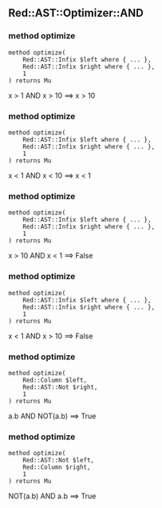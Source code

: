 Red::AST::Optimizer::AND
------------------------

### method optimize

```perl6
method optimize(
    Red::AST::Infix $left where { ... },
    Red::AST::Infix $right where { ... },
    1
) returns Mu
```

x > 1 AND x > 10 ==> x > 10

### method optimize

```perl6
method optimize(
    Red::AST::Infix $left where { ... },
    Red::AST::Infix $right where { ... },
    1
) returns Mu
```

x < 1 AND x < 10 ==> x < 1

### method optimize

```perl6
method optimize(
    Red::AST::Infix $left where { ... },
    Red::AST::Infix $right where { ... },
    1
) returns Mu
```

x > 10 AND x < 1 ==> False

### method optimize

```perl6
method optimize(
    Red::AST::Infix $left where { ... },
    Red::AST::Infix $right where { ... },
    1
) returns Mu
```

x < 1 AND x > 10 ==> False

### method optimize

```perl6
method optimize(
    Red::Column $left,
    Red::AST::Not $right,
    1
) returns Mu
```

a.b AND NOT(a.b) ==> True

### method optimize

```perl6
method optimize(
    Red::AST::Not $left,
    Red::Column $right,
    1
) returns Mu
```

NOT(a.b) AND a.b ==> True

